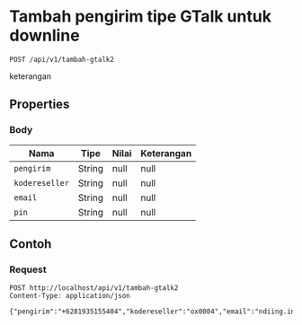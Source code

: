 # Tambah pengirim tipe GTalk untuk downline
```http
POST /api/v1/tambah-gtalk2
```
keterangan
## Properties
### Body
Nama | Tipe | Nilai | Keterangan
--- | --- | --- | ---
<code>pengirim</code> | String | null | null
<code>kodereseller</code> | String | null | null
<code>email</code> | String | null | null
<code>pin</code> | String | null | null
## Contoh
### Request
```http
POST http://localhost/api/v1/tambah-gtalk2
Content-Type: application/json

{"pengirim":"+6281935155404","kodereseller":"ox0004","email":"ndiing.inc@gmail.com","pin":"1234"}


```
